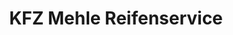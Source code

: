 ---
title: "KFZ Mehle Reifenservice"
url: /marpingen/kfz-mehle-reifenservice/
shop: Autowerkstatt
---